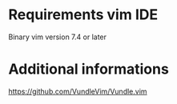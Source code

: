 # Requirements vim IDE 
Binary vim version 7.4 or later

# Additional informations
https://github.com/VundleVim/Vundle.vim